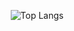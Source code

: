 <div align="center">

![Top Langs](https://github-readme-stats.vercel.app/api/top-langs/?username=Danziger1807&layout=compact&theme=dracula)

</div>
